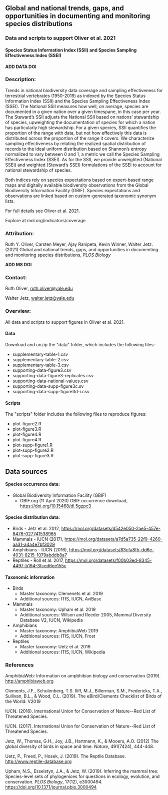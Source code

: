 ## Global and national trends, gaps, and opportunities in documenting and monitoring species distributions

### Data and scripts to support Oliver et al. 2021 
#### Species Status Information Index (SSII) and Species Sampling Effectiveness Index (SSEI)
**ADD DATA DOI**

### Description:
Trends in national biodiversity data coverage and sampling effectiveness for terrestrial vertebrates (1950-2019) as indexed by the Species Status Information Index (SSII) and the Species Sampling Effectiveness Index (SSEI). The National SSII measures how well, on average, species are documented in a given nation over a given timespane, in this case per year. The Steward’s SSII adjusts the National SSII based on nations’ stewardship of species, upweighting the documentation of species for which a nation has particularly high stewardship. For a given species, SSII quantifies the proportion of the range with data, but not how effectively this data is distributed across the proportion of the range it covers. We characterize sampling effectiveness by relating the realized spatial distribution of records to the ideal uniform distribution based on Shannon’s entropy normalized to vary between 0 and 1, a metric we call the Species Sampling Effectiveness Index (SSEI). As for the SSII, we provide unweighted (National SSEI) and weighted (Steward’s SSEI) formulations of the SSEI to account for national stewardship of species. 

Both indices rely on species expectations based on expert-based range maps and digitally available biodiversity observations from the Global Biodiversity Information Facility (GBIF). Species expectations and observations are linked based on custom-generated taxonomic synonym lists. 

For full details see Oliver et al. 2021.

Explore at mol.org/indicators/coverage

### Attribution:
Ruth Y. Oliver, Carsten Meyer, Ajay Ranipeta, Kevin Winner, Walter Jetz. (2021) Global and national trends, gaps, and opportunities in documenting and monitoring species distributions, *PLOS Biology*

**ADD MS DOI**

### Contact:
Ruth Oliver, ruth.oliver@yale.edu

Walter Jetz, walter.jetz@yale.edu

### Overview:
All data and scripts to support figures in Oliver et al. 2021.

#### Data
Download and unzip the "data" folder, which includes the following files:

* supplementary-table-1.csv
* supplementary-table-2.csv
* supplementary-table-3.csv
* supporting-data-figure3.csv
* supporting-data-figure3-replicates.csv
* supporting-data-national-values.csv
* supporting-data-supp-figure3c.sv
* supporting-data-supp-figure3d-i.csv

#### Scripts
The "scripts" folder includes the following files to reproduce figures:

* plot-figure2.R
* plot-figure3.R
* plot-figure4.R
* plot-figure4.R
* plot-supp-figure1.R
* plot-supp-figure2.R
* plot-supp-figure3.R

## Data sources
#### Species occurrence data:

* Global Biodiversity Information Facility (GBIF) 
  + GBIF.org (11 April 2020) GBIF occurrence download, https://doi.org/10.15468/dl.5gzpc3

#### Species distribution data:

* Birds - Jetz et al. 2012, https://mol.org/datasets/d542e050-2ae5-457e-8476-027741538965
* Mammals - IUCN (2017), https://mol.org/datasets/a7d5a735-22f9-4260-aa31-a4a4e7bf3029
* Amphibians - IUCN (2016), https://mol.org/datasets/83cfa8fb-dd6e-4031-8215-1079abddb8a7
* Reptiles - Roll et al. 2017, https://mol.org/datasets/f00b03ed-8345-4497-b194-3fced6ee155c 

#### Taxonomic information

* Birds
  + Master taxonomy: Clemenets et al. 2019
  + Additional sources: ITIS, IUCN, AviBase
* Mammals
  + Master taxonomy: Upham et al. 2019
  + Additional sources: Wilson and Reeder 2005, Mammal Diversity Database V2, IUCN, Wikipedia
* Amphibians
  + Master taxonomy: AmphibiaWeb 2019
  + Additional sources: ITIS, IUCN, Frost
* Reptiles
  + Master taxonomy: Uetz et al. 2019
  + Additional sources: ITIS, IUCN, Wikipedia
  
### References
AmphibiaWeb: Information on ampbhibian biology and conservation (2019). http://amphibiaweb.org

Clements, J.F., Schulenberg, T.S. Iliff, M.J., Billerman, S.M., Fredericks, T.A., Sullivan, B.L., & Wood, C.L. (2019). The eBird/Clements Checklist of Birds of the World: V2019

IUCN. (2016). International Union for Conservation of Nature--Red List of Threatened Species.

IUCN. (2017). International Union for Conservation of Nature--Red List of Threatened Species.

Jetz, W., Thomas, G.H., Joy, J.B., Hartmann, K., & Mooers, A.O. (2012) The global diversity of birds in space and time. *Nature*, 491(7424), 444-448.

Uetz, P., Freed, P., Hosek, J. (2019). The Reptile Database. http://www.reptile-database.org

Upham, N.S., Esselstyn, J.A., & Jetz, W. (2019). Inferring the mammal tree: Species-level sets of phylogenices for questions in ecology, evolution, and conservation. *PLOS Biology*, 17(12), e3000494. https://doi.org/10.1371/journal.pbio.3000494

